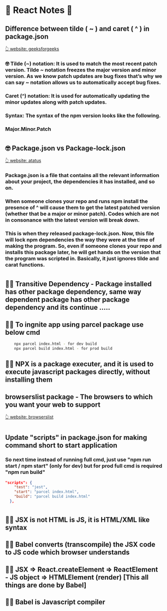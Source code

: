 # 🤠 React Notes 🤠

## Difference between tilde ( ~ ) and caret ( ^ ) in package.json

[👆 website: geeksforgeeks](https://www.geeksforgeeks.org/difference-between-tilde-and-caret-in-package-json/)

### 🤓 Tilde (~) notation: It is used to match the most recent patch version. Tilde ~ notation freezes the major version and minor version. As we know patch updates are bug fixes that’s why we can say ~ notation allows us to automatically accept bug fixes.

### Caret (^) notation: It is used for automatically updating the minor updates along with patch updates.

### Syntax: The syntax of the npm version looks like the following.

### Major.Minor.Patch

#

## 🤓 Package.json vs Package-lock.json

[👆 website: atatus](https://www.atatus.com/blog/package-json-vs-package-lock-json/#:~:text=your%20entire%20problem.-,package%2Dlock.,sub%2Ddependencies%20and%20their%20versions.)

### Package.json is a file that contains all the relevant information about your project, the dependencies it has installed, and so on.

### When someone clones your repo and runs npm install the presence of ^ will cause them to get the latest patched version (whether that be a major or minor patch). Codes which are not in consonance with the latest version will break down.

### This is when they released package-lock.json. Now, this file will lock npm dependencies the way they were at the time of making the program. So, even if someone clones your repo and installs this package later, he will get hands on the version that the program was scripted in. Basically, it just ignores tilde and carat functions.

#

## 👨‍🚀 Transitive Dependency - Package installed has other package dependency, same way dependent package has other package dependency and its continue .....

## 👨‍🚀 To ingnite app using parcel package use below cmd

```sh
    npx parcel index.html - for dev build
    npx parcel build index.html - for prod build
```

## 👨‍🚀 NPX is a package executer, and it is used to execute javascript packages directly, without installing them

## browserslist package - The browsers to which you want your web to support

[👆 website: browserslist](https://browserslist.dev/?q=bGFzdCAyIHZlcnNpb25z)

#

## Update "scripts" in package.json for making command short to start application

### So next time instead of running full cmd, just use "npm run start / npm start" (only for dev) but for prod full cmd is required "npm run build"

```json
"scripts": {
    "test": "jest",
    "start": "parcel index.html",
    "build": "parcel build index.html"
  },
```

#

## 👨‍🚀 JSX is not HTML is JS, it is HTML/XML like syntax

## 👨‍🚀 Babel converts (transcompile) the JSX code to JS code which browser understands

## 👨‍🚀 JSX => React.createElement => ReactElement - JS object => HTMLElement (render) [This all things are done by Babel]

## 👨‍🚀 Babel is Javascript compiler
